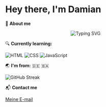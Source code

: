 # Hey there, I'm Damian

  
📣 **About me**


<p align="center">
  <img src="https://readme-typing-svg.herokuapp.com?font=Fira+Code&weight=600&size=25&pause=1000&color=36BCF7&width=435&lines=Next-gen+Developer" alt="Typing SVG" />
</p>

🔍 **Currently learning:**
 
 ![HTML](https://img.shields.io/badge/-HTML-E34F26?logo=html15&logo-Color=white&style=for-the-badge)
 ![CSS](https://img.shields.io/badge/-CSS-1572B6?logo=css3&logo-Color=white&style=for-the-badge)
 ![JavaScript](https://img.shields.io/badge/-JavaScript-F7DF1E?logo=javascript3&logo-Color=black&style=for-the-badge)

🌏 **I'm from:** 🇩🇪 🇧🇦


<!-- Hier wird meine Statistik angezeigt, die ich erst nach viel Arbeit sichbar erscheinen lasse:
![GitHub Stats](https://github-readme-stats.vercel.app/api?username=DamianToromanovic&show_icons=true&theme=highcontrast)-->

 ![GitHub Streak](https://github-readme-streak-stats.herokuapp.com/?user=DamianToromanovic&theme=highcontrast)

 📬 **Contact me**

  [Meine E-mail](d.toromanovic@web.de)


<!--
**DamianToromanovic/DamianToromanovic** is a ✨ _special_ ✨ repository because its `README.md` (this file) appears on your GitHub profile.

Here are some ideas to get you started:

- 🔭 I’m currently working on ...
- 🌱 I’m currently learning ...
- 👯 I’m looking to collaborate on ...
- 🤔 I’m looking for help with ...
- 💬 Ask me about ...
- 📫 How to reach me: ...
- 😄 Pronouns: ...
- ⚡ Fun fact: ...
-->
